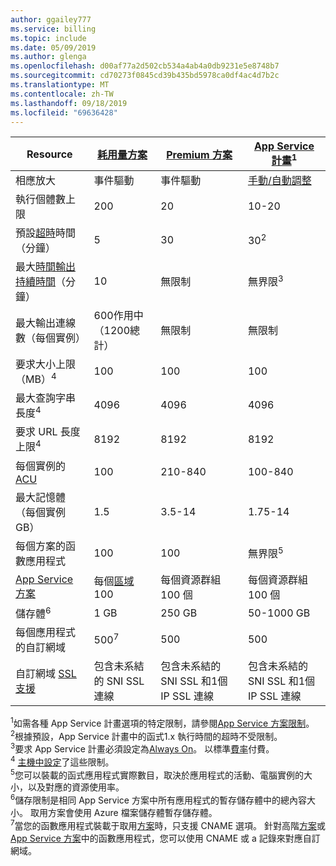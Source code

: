 ```yaml
---
author: ggailey777
ms.service: billing
ms.topic: include
ms.date: 05/09/2019
ms.author: glenga
ms.openlocfilehash: d00af77a2d502cb534a4ab4a0db9231e5e8748b7
ms.sourcegitcommit: cd70273f0845cd39b435bd5978ca0df4ac4d7b2c
ms.translationtype: MT
ms.contentlocale: zh-TW
ms.lasthandoff: 09/18/2019
ms.locfileid: "69636428"
---
```

| Resource | [耗用量方案](../articles/azure-functions/functions-scale.md#consumption-plan) | [Premium 方案](../articles/azure-functions/functions-scale.md#premium-plan) | [App Service 計畫](../articles/azure-functions/functions-scale.md#app-service-plan)<sup>1</sup> |
| --- | --- | --- | --- |
| 相應放大 | 事件驅動 | 事件驅動 | [手動/自動調整](../articles/app-service/manage-scale-up.md) | 
| 執行個體數上限 | 200 | 20 | 10-20 |
|預設[超時](../articles/azure-functions/functions-scale.md#timeout)時間（分鐘） |5 | 30 |30<sup>2</sup> |
|最大[時間輸出持續時間](../articles/azure-functions/functions-scale.md#timeout)（分鐘） |10 | 無限制 | 無界限<sup>3</sup> |
| 最大輸出連線數（每個實例） | 600作用中（1200總計） | 無限制 | 無限制 |
| 要求大小上限（MB）<sup>4</sup> | 100 | 100 | 100 |
| 最大查詢字串長度<sup>4</sup> | 4096 | 4096 | 4096 |
| 要求 URL 長度上限<sup>4</sup> | 8192 | 8192 | 8192 |
| 每個實例的[ACU](../articles/virtual-machines/windows/acu.md) | 100 | 210-840 | 100-840 |
| 最大記憶體（每個實例 GB） | 1.5 | 3.5-14 | 1.75-14 |
| 每個方案的函數應用程式 |100 |100 |無界限<sup>5</sup> |
| [App Service 方案](../articles/app-service/overview-hosting-plans.md) | 每個[區域](https://azure.microsoft.com/global-infrastructure/regions/)100 |每個資源群組 100 個 |每個資源群組 100 個 |
| 儲存體<sup>6</sup> |1 GB |250 GB |50-1000 GB |
| 每個應用程式的自訂網域</a> |500<sup>7</sup> |500 |500 |
| 自訂網域 [SSL 支援](../articles/app-service/app-service-web-tutorial-custom-ssl.md) |包含未系結的 SNI SSL 連線 | 包含未系結的 SNI SSL 和1個 IP SSL 連線 |包含未系結的 SNI SSL 和1個 IP SSL 連線 | 

<sup>1</sup>如需各種 App Service 計畫選項的特定限制，請參閱[App Service 方案限制](../articles/azure-subscription-service-limits.md#app-service-limits)。  
<sup>2</sup>根據預設，App Service 計畫中的函式1.x 執行時間的超時不受限制。  
<sup>3</sup>要求 App Service 計畫必須設定為[Always On](../articles/azure-functions/functions-scale.md#always-on)。 以標準[費率](https://azure.microsoft.com/pricing/details/app-service/)付費。  
<sup>4</sup> [主機中設定](https://github.com/Azure/azure-functions-host/blob/dev/src/WebJobs.Script.WebHost/web.config)了這些限制。  
<sup>5</sup>您可以裝載的函式應用程式實際數目，取決於應用程式的活動、電腦實例的大小，以及對應的資源使用率。  
<sup>6</sup>儲存限制是相同 App Service 方案中所有應用程式的暫存儲存體中的總內容大小。 取用方案會使用 Azure 檔案儲存體暫存儲存體。  
<sup>7</sup>當您的函數應用程式裝載于取用[方案](../articles/azure-functions/functions-scale.md#consumption-plan)時，只支援 CNAME 選項。 針對高階[方案](../articles/azure-functions/functions-scale.md#premium-plan)或[App Service 方案](../articles/azure-functions/functions-scale.md#app-service-plan)中的函數應用程式，您可以使用 CNAME 或 a 記錄來對應自訂網域。
